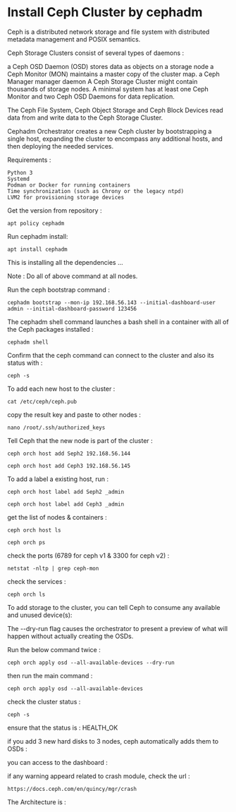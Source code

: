# Install Ceph Cluster by cephadm

Ceph is a distributed network storage and file system with distributed metadata management and POSIX semantics.

Ceph Storage Clusters consist of several types of daemons :

a Ceph OSD Daemon (OSD) stores data as objects on a storage node
a Ceph Monitor (MON) maintains a master copy of the cluster map.
a Ceph Manager manager daemon
A Ceph Storage Cluster might contain thousands of storage nodes. A minimal system has at least one Ceph Monitor and two Ceph OSD Daemons for data replication.

The Ceph File System, Ceph Object Storage and Ceph Block Devices read data from and write data to the Ceph Storage Cluster.

Cephadm Orchestrator creates a new Ceph cluster by bootstrapping a single host, expanding the cluster to encompass any additional hosts, and then deploying the needed services.

Requirements :
```
Python 3
Systemd
Podman or Docker for running containers
Time synchronization (such as Chrony or the legacy ntpd)
LVM2 for provisioning storage devices
```

Get the version from repository :
```
apt policy cephadm
```

Run cephadm install:
```
apt install cephadm
```

This is installing all the dependencies …

Note : Do all of above command at all nodes.

Run the ceph bootstrap command :
```
cephadm bootstrap --mon-ip 192.168.56.143 --initial-dashboard-user admin --initial-dashboard-password 123456
```

The cephadm shell command launches a bash shell in a container with all of the Ceph packages installed :
```
cephadm shell
```

Confirm that the ceph command can connect to the cluster and also its status with :
```
ceph -s
```

To add each new host to the cluster :
```
cat /etc/ceph/ceph.pub
```

copy the result key and paste to other nodes :
```
nano /root/.ssh/authorized_keys
```

Tell Ceph that the new node is part of the cluster :
```
ceph orch host add Seph2 192.168.56.144

ceph orch host add Ceph3 192.168.56.145
```

To add a label a existing host, run :
```
ceph orch host label add Seph2 _admin

ceph orch host label add Ceph3 _admin
```

get the list of nodes & containers :
```
ceph orch host ls

ceph orch ps
```

check the ports (6789 for ceph v1 & 3300 for ceph v2) :
```
netstat -nltp | grep ceph-mon
```

check the services :
```
ceph orch ls
```

To add storage to the cluster, you can tell Ceph to consume any available and unused device(s):

The --dry-run flag causes the orchestrator to present a preview of what will happen without actually creating the OSDs.

Run the below command twice :
```
ceph orch apply osd --all-available-devices --dry-run
```

then run the main command :
```
ceph orch apply osd --all-available-devices
```

check the cluster status :
```
ceph -s
```
ensure that the status is : HEALTH_OK

if you add 3 new hard disks to 3 nodes, ceph automatically adds them to OSDs :

you can access to the dashboard :

if any warning appeard related to crash module, check the url :
```
https://docs.ceph.com/en/quincy/mgr/crash
```

The Architecture is :

